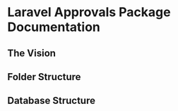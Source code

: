 # Laravel Approvals Package Documentation

## The Vision

## Folder Structure

## Database Structure